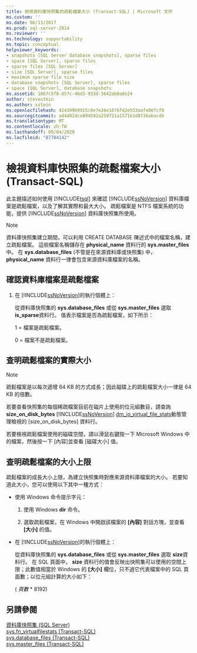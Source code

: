```yaml
---
title: 檢視資料庫快照集的疏鬆檔案大小 (Transact-SQL) | Microsoft 文件
ms.custom: ''
ms.date: 06/13/2017
ms.prod: sql-server-2014
ms.reviewer: ''
ms.technology: supportability
ms.topic: conceptual
helpviewer_keywords:
- snapshots [SQL Server database snapshots], sparse files
- space [SQL Server], sparse files
- sparse files [SQL Server]
- size [SQL Server], sparse files
- maximum sparse file size
- database snapshots [SQL Server], sparse files
- space [SQL Server], database snapshots
ms.assetid: 1867c5f8-d57c-46d3-933d-3642ab0a8e24
author: stevestein
ms.author: sstein
ms.openlocfilehash: 424399b9915c8e7e26e1076fd2e553aafe06fcf0
ms.sourcegitcommit: ad4d92dce894592a259721a1571b1d8736abacdb
ms.translationtype: MT
ms.contentlocale: zh-TW
ms.lasthandoff: 08/04/2020
ms.locfileid: "87704142"
---
```

# <a name="view-the-size-of-the-sparse-file-of-a-database-snapshot-transact-sql"></a>檢視資料庫快照集的疏鬆檔案大小 (Transact-SQL)
  此主題描述如何使用 [!INCLUDE[tsql](../../includes/tsql-md.md)] 來確認 [!INCLUDE[ssNoVersion](../../includes/ssnoversion-md.md)] 資料庫檔案是疏鬆檔案，以及了解其實際和最大大小。 疏鬆檔案是 NTFS 檔案系統的功能，提供 [!INCLUDE[ssNoVersion](../../includes/ssnoversion-md.md)] 資料庫快照集所使用。  
  
> [!NOTE]  
>  資料庫快照集建立期間，可以利用 CREATE DATABASE 陳述式中的檔案名稱，建立疏鬆檔案。 這些檔案名稱儲存在 **physical_name** 資料行的 **sys.master_files** 中。 在 **sys.database_files** (不管是在來源資料庫或快照集) 中， **physical_name** 資料行一律會包含來源資料庫檔案的名稱。  
  
## <a name="verify-that-a-database-file-is-a-sparse-file"></a>確認資料庫檔案是疏鬆檔案  
  
1.  在 [!INCLUDE[ssNoVersion](../../includes/ssnoversion-md.md)]的執行個體上：  
  
     從資料庫快照集的 **sys.database_files** 或從 **sys.master_files** 選取 **is_sparse**資料行。 值表示檔案是否為疏鬆檔案，如下所示：  
  
     1 = 檔案是疏鬆檔案。  
  
     0 = 檔案不是疏鬆檔案。  
  
## <a name="find-out-the-actual-size-of-a-sparse-file"></a>查明疏鬆檔案的實際大小  
  
> [!NOTE]  
>  疏鬆檔案是以每次遞增 64 KB 的方式成長；因此磁碟上的疏鬆檔案大小一律是 64 KB 的倍數。  
  
 若要查看快照集的每個稀疏檔案目前在磁片上使用的位元組數目，請查詢**size_on_disk_bytes** [!INCLUDE[ssNoVersion](../../includes/ssnoversion-md.md)] [dm_io_virtual_file_stats](/sql/relational-databases/system-dynamic-management-views/sys-dm-io-virtual-file-stats-transact-sql)動態管理檢視的 [size_on_disk_bytes] 資料行。  
  
 若要檢視疏鬆檔案使用的磁碟空間，請以滑鼠右鍵按一下 Microsoft Windows 中的檔案，然後按一下 [內容]並查看 [磁碟大小] 值。  
  
## <a name="find-out-the-maximum-size-of-a-sparse-file"></a>查明疏鬆檔案的大小上限  
 疏鬆檔案的成長大小上限，為建立快照集時對應來源資料庫檔案的大小。 若要知道此大小，您可以使用以下其中一種方式：  
  
-   使用 Windows 命令提示字元：  
  
    1.  使用 Windows **dir** 命令。  
  
    2.  選取疏鬆檔案，在 Windows 中開啟該檔案的 **[內容]** 對話方塊，並查看 **[大小]** 的值。  
  
-   在 [!INCLUDE[ssNoVersion](../../includes/ssnoversion-md.md)]的執行個體上：  
  
     從資料庫快照集的 **sys.database_files** 或從 **sys.master_files** 選取 **size**資料行。 在 SQL 頁面中， **size** 資料行的值會反映出快照集可以使用的空間上限；此數值相當於 Windows 的 **[大小]** 欄位，只不過它代表檔案中的 SQL 頁面數；以位元組計算的大小如下：  
  
     ( *頁數* * 8192)  
  
## <a name="see-also"></a>另請參閱  
 [資料庫快照集 &#40;SQL Server&#41;](database-snapshots-sql-server.md)   
 [sys.fn_virtualfilestats &#40;Transact-SQL&#41;](/sql/relational-databases/system-functions/sys-fn-virtualfilestats-transact-sql)   
 [sys.database_files &#40;Transact-SQL&#41;](/sql/relational-databases/system-catalog-views/sys-database-files-transact-sql)   
 [sys.master_files &#40;Transact-SQL&#41;](/sql/relational-databases/system-catalog-views/sys-master-files-transact-sql)  
  
  
